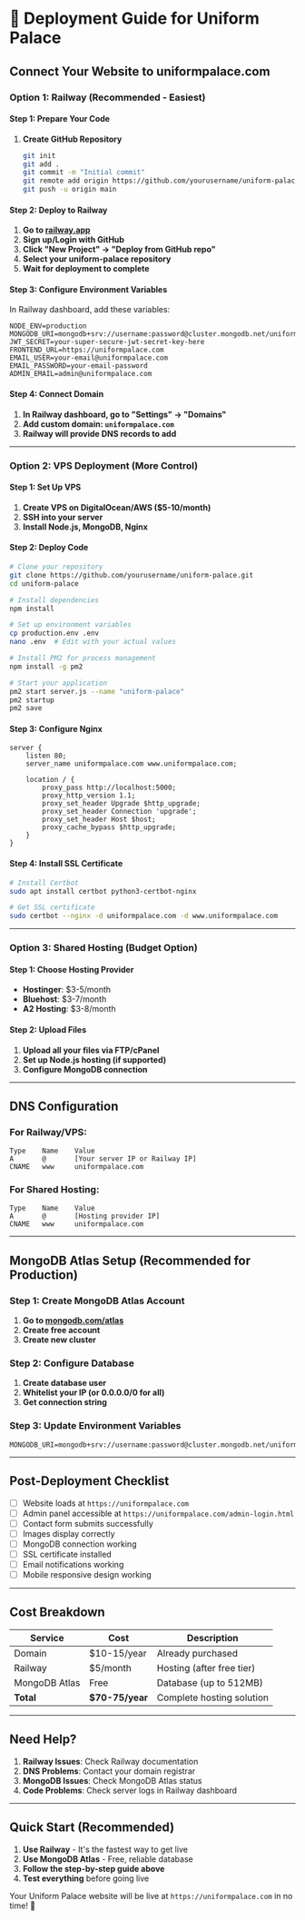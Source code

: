 # 🚀 Deployment Guide for Uniform Palace

## **Connect Your Website to uniformpalace.com**

### **Option 1: Railway (Recommended - Easiest)**

#### **Step 1: Prepare Your Code**
1. **Create GitHub Repository**
   ```bash
   git init
   git add .
   git commit -m "Initial commit"
   git remote add origin https://github.com/yourusername/uniform-palace.git
   git push -u origin main
   ```

#### **Step 2: Deploy to Railway**
1. **Go to [railway.app](https://railway.app)**
2. **Sign up/Login with GitHub**
3. **Click "New Project" → "Deploy from GitHub repo"**
4. **Select your uniform-palace repository**
5. **Wait for deployment to complete**

#### **Step 3: Configure Environment Variables**
In Railway dashboard, add these variables:
```
NODE_ENV=production
MONGODB_URI=mongodb+srv://username:password@cluster.mongodb.net/uniformpalace
JWT_SECRET=your-super-secure-jwt-secret-key-here
FRONTEND_URL=https://uniformpalace.com
EMAIL_USER=your-email@uniformpalace.com
EMAIL_PASSWORD=your-email-password
ADMIN_EMAIL=admin@uniformpalace.com
```

#### **Step 4: Connect Domain**
1. **In Railway dashboard, go to "Settings" → "Domains"**
2. **Add custom domain: `uniformpalace.com`**
3. **Railway will provide DNS records to add**

---

### **Option 2: VPS Deployment (More Control)**

#### **Step 1: Set Up VPS**
1. **Create VPS on DigitalOcean/AWS ($5-10/month)**
2. **SSH into your server**
3. **Install Node.js, MongoDB, Nginx**

#### **Step 2: Deploy Code**
```bash
# Clone your repository
git clone https://github.com/yourusername/uniform-palace.git
cd uniform-palace

# Install dependencies
npm install

# Set up environment variables
cp production.env .env
nano .env  # Edit with your actual values

# Install PM2 for process management
npm install -g pm2

# Start your application
pm2 start server.js --name "uniform-palace"
pm2 startup
pm2 save
```

#### **Step 3: Configure Nginx**
```nginx
server {
    listen 80;
    server_name uniformpalace.com www.uniformpalace.com;
    
    location / {
        proxy_pass http://localhost:5000;
        proxy_http_version 1.1;
        proxy_set_header Upgrade $http_upgrade;
        proxy_set_header Connection 'upgrade';
        proxy_set_header Host $host;
        proxy_cache_bypass $http_upgrade;
    }
}
```

#### **Step 4: Install SSL Certificate**
```bash
# Install Certbot
sudo apt install certbot python3-certbot-nginx

# Get SSL certificate
sudo certbot --nginx -d uniformpalace.com -d www.uniformpalace.com
```

---

### **Option 3: Shared Hosting (Budget Option)**

#### **Step 1: Choose Hosting Provider**
- **Hostinger**: $3-5/month
- **Bluehost**: $3-7/month
- **A2 Hosting**: $3-8/month

#### **Step 2: Upload Files**
1. **Upload all your files via FTP/cPanel**
2. **Set up Node.js hosting (if supported)**
3. **Configure MongoDB connection**

---

## **DNS Configuration**

### **For Railway/VPS:**
```
Type    Name    Value
A       @       [Your server IP or Railway IP]
CNAME   www     uniformpalace.com
```

### **For Shared Hosting:**
```
Type    Name    Value
A       @       [Hosting provider IP]
CNAME   www     uniformpalace.com
```

---

## **MongoDB Atlas Setup (Recommended for Production)**

### **Step 1: Create MongoDB Atlas Account**
1. **Go to [mongodb.com/atlas](https://mongodb.com/atlas)**
2. **Create free account**
3. **Create new cluster**

### **Step 2: Configure Database**
1. **Create database user**
2. **Whitelist your IP (or 0.0.0.0/0 for all)**
3. **Get connection string**

### **Step 3: Update Environment Variables**
```
MONGODB_URI=mongodb+srv://username:password@cluster.mongodb.net/uniformpalace
```

---

## **Post-Deployment Checklist**

- [ ] Website loads at `https://uniformpalace.com`
- [ ] Admin panel accessible at `https://uniformpalace.com/admin-login.html`
- [ ] Contact form submits successfully
- [ ] Images display correctly
- [ ] MongoDB connection working
- [ ] SSL certificate installed
- [ ] Email notifications working
- [ ] Mobile responsive design working

---

## **Cost Breakdown**

| Service | Cost | Description |
|---------|------|-------------|
| Domain | $10-15/year | Already purchased |
| Railway | $5/month | Hosting (after free tier) |
| MongoDB Atlas | Free | Database (up to 512MB) |
| **Total** | **$70-75/year** | Complete hosting solution |

---

## **Need Help?**

1. **Railway Issues**: Check Railway documentation
2. **DNS Problems**: Contact your domain registrar
3. **MongoDB Issues**: Check MongoDB Atlas status
4. **Code Problems**: Check server logs in Railway dashboard

---

## **Quick Start (Recommended)**

1. **Use Railway** - It's the fastest way to get live
2. **Use MongoDB Atlas** - Free, reliable database
3. **Follow the step-by-step guide above**
4. **Test everything** before going live

Your Uniform Palace website will be live at `https://uniformpalace.com` in no time! 🎉
